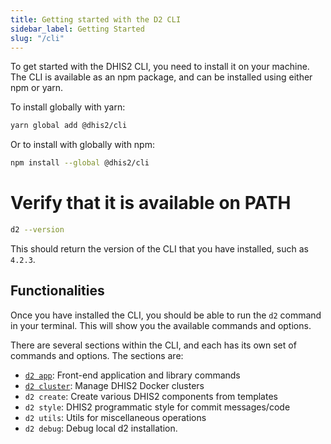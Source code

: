 ```yaml
---
title: Getting started with the D2 CLI
sidebar_label: Getting Started
slug: "/cli"
---
```

To get started with the DHIS2 CLI, you need to install it on your machine. The CLI is available as an npm package, and can be installed using either npm or yarn.

To install globally with yarn:
```bash
yarn global add @dhis2/cli
```

Or to install with globally with npm:
```bash
npm install --global @dhis2/cli
```

# Verify that it is available on PATH

```bash
d2 --version
```
This should return the version of the CLI that you have installed, such as `4.2.3`.

## Functionalities
Once you have installed the CLI, you should be able to run the `d2` command in your terminal. This will show you the available commands and options.

There are several sections within the CLI, and each has its own set of commands and options. The sections are:

- [`d2 app`](/docs/cli/app-platform/getting-started): Front-end application and library commands
- [`d2 cluster`](/docs/cli/cluster): Manage DHIS2 Docker clusters
- `d2 create`: Create various DHIS2 components from templates
- `d2 style`: DHIS2 programmatic style for commit messages/code
- `d2 utils`: Utils for miscellaneous operations
- `d2 debug`: Debug local d2 installation.